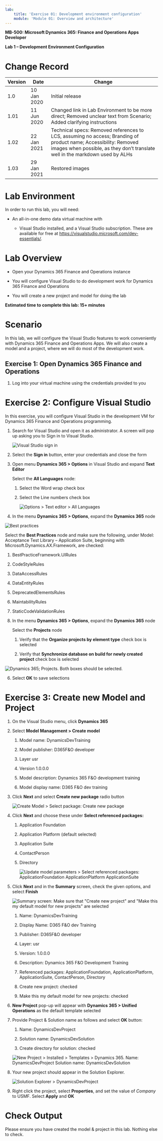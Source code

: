 ```yaml
---
lab:
    title: 'Exercise 01: Development environment configuration'
    module: 'Module 01: Overview and architecture'
---
```


**MB-500: Microsoft Dynamics 365: Finance and Operations Apps Developer**

**Lab 1 – Development Environment Configuration**

Change Record
=============

| Version | Date        | Change                                                                                                                                                                                           |
|---------|-------------|--------------------------------------------------------------------------------------------------------------------------------------------------------------------------------------------------|
| 1.0     | 10 Jan 2020 | Initial release                                                                                                                                                                                  |
| 1.01    | 11 Jun 2020 | Changed link in Lab Environment to be more direct; Removed unclear text from Scenario; Added clarifying instructions                                                                             |
| 1.02    | 22 Jan 2021 | Technical specs: Removed references to LCS, assuming no access; Branding of product name; Accessibility: Removed images when possible, as they don’t translate well in the markdown used by ALHs |
| 1.03    | 29 Jan 2021 | Restored images |

Lab Environment
===============

In order to run this lab, you will need:

-   An all-in-one demo data virtual machine with

    -   Visual Studio installed, and a Visual Studio subscription. These are
        available for free at
        <https://visualstudio.microsoft.com/dev-essentials/>.

Lab Overview
============

-   Open your Dynamics 365 Finance and Operations instance

-   You will configure Visual Studio to do development work for Dynamics 365
    Finance and Operations

-   You will create a new project and model for doing the lab

**Estimated time to complete this lab: 15+ minutes**

Scenario
========

In this lab, we will configure the Visual Studio features to work conveniently
with Dynamics 365 Finance and Operations Apps. We will also create a model and a
project, where we will do most of the development work.

Exercise 1: Open Dynamics 365 Finance and Operations
----------------------------------------------------

1.  Log into your virtual machine using the credentials provided to you

Exercise 2: Configure Visual Studio 
====================================

In this exercise, you will configure Visual Studio in the development VM for
Dynamics 365 Finance and Operations programming.

1.  Search for Visual Studio and open it as administrator. A screen will pop up
    asking you to Sign in to Visual Studio. 
    
    ![Visual Studio sign in ](Images/Lab1Ex2Step1.png)

2.  Select the **Sign in** button, enter your credentials and close the form

3.  Open menu **Dynamics 365 \> Options** in Visual Studio and expand **Text
    Editor**

    Select the **All Languages** node:

    1.  Select the Word wrap check box

    2.  Select the Line numbers check box

        ![Options \> Text editor \> All Languages](Images/Lab1Ex2Step3.png)

4.  In the menu **Dynamics 365 \> Options**, expand the **Dynamics 365** node

![Best practices](Images/Lab1Ex2Step3.png)

   Select the **Best Practices** node and make sure the following, under Model:
   Acceptance Test Library – Application Suite, beginning with
   Microsoft.Dynamics.AX.Framework, are checked:

   1.  BestPracticeFramework.UIRules

   2.  CodeStyleRules

   3.  DataAccessRules

   4.  DataEntityRules

   5.  DeprecatedElementsRules

   6.  MaintabilityRules

   7.  StaticCodeValidationRules

5.  In the menu **Dynamics 365 \> Options**, expand the **Dynamics 365** node

    Select the **Projects** node

    1.  Verify that the **Organize projects by element type** check box is
        selected

    2.  Verify that **Synchronize database on build for newly created project**
        check box is selected

![Dynamics 365; Projects. Both boxes should be selected.](Images/Lab1Ex2Step5.png)

6.  Select **OK** to save selections

Exercise 3: Create new Model and Project
========================================

1.  On the Visual Studio menu, click **Dynamics 365**

2.  Select **Model Management \> Create model**

    1.  Model name: DynamicsDevTraining

    2.  Model publisher: D365F&O developer

    3.  Layer usr

    4.  Version 1.0.0.0

    5.  Model description: Dynamics 365 F&O development training

    6.  Model display name: D365 F&O dev training

3.  Click **Next** and select **Create new package** radio button

    ![Create Model \> Select package: Create new package](Images/Lab1Ex3Step3.png)

4.  Click **Next** and choose these under **Select referenced packages:**

    1.  Application Foundation

    2.  Application Platform (default selected)

    3.  Application Suite

    4.  ContactPerson

    5.  Directory
    
        ![Update model parameters \> Select referenced packages: ApplicationFoundation ApplicationPlatform ApplicationSuite](Images/Lab1Ex3Step4.png)


5.  Click **Next** and in the **Summary** screen, check the given options, and
    select **Finish**

    ![Summary screen: Make sure that "Create new project" and "Make this my default model for new projects" are selected](Images/Lab1Ex3Step5.png)

    1.  Name: DynamicsDevTraining

    2.  Display Name: D365 F&O dev Training

    3.  Publisher: D365F&O developer

    4.  Layer: usr

    5.  Version: 1.0.0.0

    6.  Description: Dynamics 365 F&O Development Training

    7.  Referenced packages: ApplicationFoundation, ApplicationPlatform,
        ApplicationSuite, ContactPerson, Directory

    8.  Create new project: checked

    9.  Make this my default model for new projects: checked

6.  **New Project** pop-up will appear with **Dynamics 365 \> Unified
    Operations** as the default template selected

7.  Provide Project & Solution name as follows and select **OK** button:

    1.  Name: DynamicsDevProject

    2.  Solution name: DynamicsDevSolution

    3.  Create directory for solution: checked

    ![New Project \> Installed \> Templates \> Dynamics 365. Name: DynamicsDevProject Solution name: DynamicsDevSolution](Images/Lab1Ex3Step7.png)

8.  Your new project should appear in the Solution Explorer.

    ![Solution Explorer \> DynamicsDevProject](Images/Lab1Ex3Step8.png)

9.  Right click the project, select **Properties**, and set the value of
    *Company* to USMF. Select **Apply** and **OK**

Check Output
============

Please ensure you have created the model & project in this lab. Nothing else to
check.
